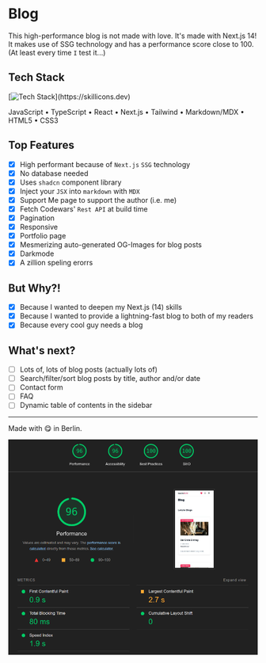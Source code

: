 # Blog

This high-performance blog is not made with love. It's made with Next.js 14! It makes use of SSG technology and has a performance score close to 100. (At least every time `I` test it...)

## Tech Stack

[![Tech Stack](https://skillicons.dev/icons?i=js,ts,react,nextjs,tailwind,md,html,css,)](https://skillicons.dev)

JavaScript &bull; TypeScript &bull; React &bull; Next.js &bull; Tailwind &bull; Markdown/MDX &bull; HTML5 &bull; CSS3

## Top Features

- [x] High performant because of `Next.js` `SSG` technology
- [x] No database needed
- [x] Uses `shadcn` component library
- [x] Inject your `JSX` into `markdown` with `MDX`
- [x] Support Me page to support the author (i.e. me)
- [x] Fetch Codewars' `Rest API` at build time
- [x] Pagination
- [x] Responsive
- [x] Portfolio page
- [x] Mesmerizing auto-generated OG-Images for blog posts
- [x] Darkmode
- [x] A zillion speling erorrs

## But Why?!

- [x] Because I wanted to deepen my Next.js (14) skills
- [x] Because I wanted to provide a lightning-fast blog to both of my readers
- [x] Because every cool guy needs a blog

## What's next?

- [ ] Lots of, lots of blog posts (actually lots of)
- [ ] Search/filter/sort blog posts by title, author and/or date
- [ ] Contact form
- [ ] FAQ
- [ ] Dynamic table of contents in the sidebar

---

Made with 😋 in Berlin.

[![High Lighthouse score of kasulksBLOG](public/img/lighthouse-score-202405.png "High Lighthouse score of kasulksBLOG")](https://googlechrome.github.io/lighthouse/viewer/?psiurl=https%3A%2F%2Fkasulks-blog.vercel.app%2Fblog&strategy=mobile&category=performance&category=accessibility&category=best-practices&category=seo&locale=en-US&utm_source=lh-chrome-ext)
